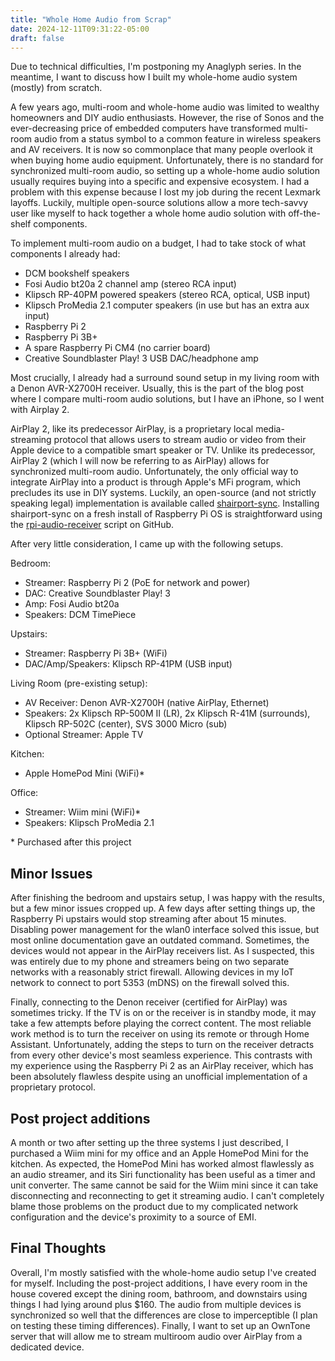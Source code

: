 ```yaml
---
title: "Whole Home Audio from Scrap"
date: 2024-12-11T09:31:22-05:00
draft: false
---
```


Due to technical difficulties, I'm postponing my Anaglyph series. In the meantime, I want to discuss how I built my whole-home audio system (mostly) from scratch. 

A few years ago, multi-room and whole-home audio was limited to wealthy homeowners and DIY audio enthusiasts. However, the rise of Sonos and the ever-decreasing price of embedded computers have transformed multi-room audio from a status symbol to a common feature in wireless speakers and AV receivers. It is now so commonplace that many people overlook it when buying home audio equipment. Unfortunately, there is no standard for synchronized multi-room audio, so setting up a whole-home audio solution usually requires buying into a specific and expensive ecosystem. I had a problem with this expense because I lost my job during the recent Lexmark layoffs. Luckily, multiple open-source solutions allow a more tech-savvy user like myself to hack together a whole home audio solution with off-the-shelf components.

To implement multi-room audio on a budget, I had to take stock of what components I already had:
* DCM bookshelf speakers
* Fosi Audio bt20a 2 channel amp (stereo RCA input)
* Klipsch RP-40PM powered speakers (stereo RCA, optical, USB input)
* Klipsch ProMedia 2.1 computer speakers (in use but has an extra aux input)
* Raspberry Pi 2
* Raspberry Pi 3B+
* A spare Raspberry Pi CM4 (no carrier board)
* Creative Soundblaster Play! 3 USB DAC/headphone amp

Most crucially, I already had a surround sound setup in my living room with a Denon AVR-X2700H receiver. Usually, this is the part of the blog post where I compare multi-room audio solutions, but I have an iPhone, so I went with Airplay 2.

AirPlay 2, like its predecessor AirPlay, is a proprietary local media-streaming protocol that allows users to stream audio or video from their Apple device to a compatible smart speaker or TV. Unlike its predecessor, AirPlay 2 (which I will now be referring to as AirPlay) allows for synchronized multi-room audio. Unfortunately, the only official way to integrate AirPlay into a product is through Apple's MFi program, which precludes its use in DIY systems. Luckily, an open-source (and not strictly speaking legal) implementation is available called [shairport-sync](https://github.com/mikebrady/shairport-sync). Installing shairport-sync on a fresh install of Raspberry Pi OS is straightforward using the [rpi-audio-receiver](https://github.com/nicokaiser/rpi-audio-receiver) script on GitHub.

After very little consideration, I came up with the following setups.

Bedroom:
* Streamer: Raspberry Pi 2 (PoE for network and power)
* DAC: Creative Soundblaster Play! 3
* Amp: Fosi Audio bt20a
* Speakers: DCM TimePiece

Upstairs:
* Streamer: Raspberry Pi 3B+ (WiFi)
* DAC/Amp/Speakers: Klipsch RP-41PM (USB input)

Living Room (pre-existing setup):
* AV Receiver: Denon AVR-X2700H (native AirPlay, Ethernet)
* Speakers: 2x Klipsch RP-500M II (LR), 2x Klipsch R-41M (surrounds), Klipsch RP-502C (center), SVS 3000 Micro (sub)
* Optional Streamer: Apple TV 

Kitchen:
* Apple HomePod Mini (WiFi)\*

Office:
* Streamer: Wiim mini (WiFi)\*
* Speakers: Klipsch ProMedia 2.1

\* Purchased after this project

## Minor Issues

After finishing the bedroom and upstairs setup, I was happy with the results, but a few minor issues cropped up. A few days after setting things up, the Raspberry Pi upstairs would stop streaming after about 15 minutes. Disabling power management for the wlan0 interface solved this issue, but most online documentation gave an outdated command. Sometimes, the devices would not appear in the AirPlay receivers list. As I suspected, this was entirely due to my phone and streamers being on two separate networks with a reasonably strict firewall. Allowing devices in my IoT network to connect to port 5353 (mDNS) on the firewall solved this.

Finally, connecting to the Denon receiver (certified for AirPlay) was sometimes tricky. If the TV is on or the receiver is in standby mode, it may take a few attempts before playing the correct content. The most reliable work method is to turn the receiver on using its remote or through Home Assistant. Unfortunately, adding the steps to turn on the receiver detracts from every other device's most seamless experience. This contrasts with my experience using the Raspberry Pi 2 as an AirPlay receiver, which has been absolutely flawless despite using an unofficial implementation of a proprietary protocol.

## Post project additions

A month or two after setting up the three systems I just described, I purchased a Wiim mini for my office and an Apple HomePod Mini for the kitchen. As expected, the HomePod Mini has worked almost flawlessly as an audio streamer, and its Siri functionality has been useful as a timer and unit converter. The same cannot be said for the Wiim mini since it can take disconnecting and reconnecting to get it streaming audio. I can't completely blame those problems on the product due to my complicated network configuration and the device's proximity to a source of EMI. 

## Final Thoughts

Overall, I'm mostly satisfied with the whole-home audio setup I've created for myself. Including the post-project additions, I have every room in the house covered except the dining room, bathroom, and downstairs using things I had lying around plus $160. The audio from multiple devices is synchronized so well that the differences are close to imperceptible (I plan on testing these timing differences). Finally, I want to set up an OwnTone server that will allow me to stream multiroom audio over AirPlay from a dedicated device.